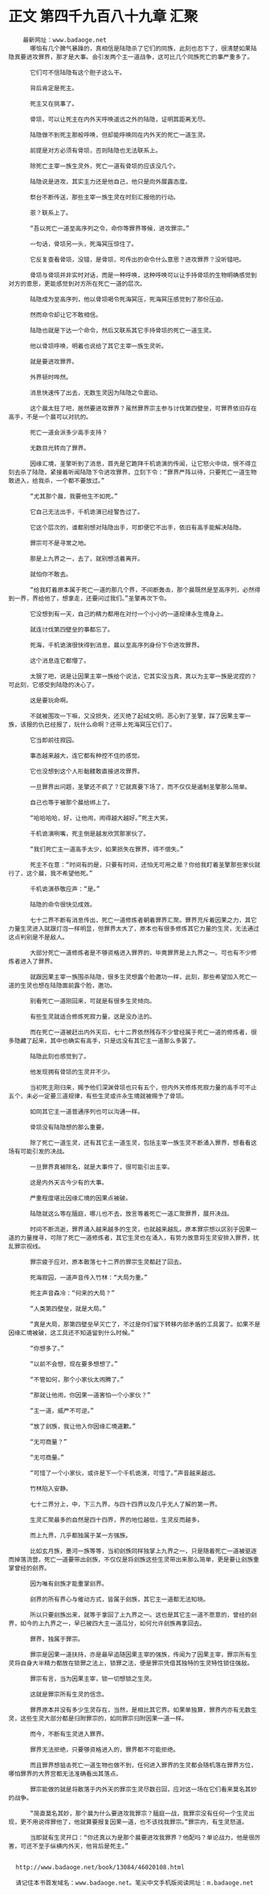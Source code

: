 # 正文 第四千九百八十九章 汇聚
        最新网址：www.badaoge.net
          哪怕有几个脾气暴躁的，真相信是陆隐杀了它们的同族，此刻也忍下了，很清楚如果陆隐真要进攻罪界，那才是大事。会引发两个主一道战争，这可比几个同族死亡的事严重多了。
      
          它们可不信陆隐有这个胆子这么干。
      
          背后肯定是死主。
      
          死主又在挑事了。
      
          骨埙，可以让死主在内外天呼唤遥远之外的陆隐，证明其距离无尽。
      
          陆隐做不到死主那般呼唤，但却能呼唤同在内外天的死亡一道生灵。
      
          前提是对方必须有骨埙，否则陆隐也无法联系上。
      
          除死亡主宰一族生灵外，死亡一道有骨埙的应该没几个。
      
          陆隐说是进攻，其实主力还是他自己，他只是向外展露态度。
      
          祭台不断传送，那些主宰一族生灵在时刻汇报他的行动。
      
          恩？联系上了。
      
          “吾以死亡一道至高序列之令，命你等罪界等候，进攻罪宗。”
      
          一句话，骨埙另一头，死海冥压惊住了。
      
          它反复查看骨埙，没错，是骨埙，可传出的命令什么意思？进攻罪界？没听错吧。
      
          骨埙与骨埙并非实时对话，而是一种呼唤，这种呼唤可以让手持骨埙的生物明确感觉到对方的意思，更能感觉到对方所在死亡一道的层次。
      
          陆隐成为至高序列，他以骨埙喝令死海冥压，死海冥压感觉到了那份压迫。
      
          然而命令却让它不敢相信。
      
          陆隐也就是下达一个命令，然后又联系其它手持骨埙的死亡一道生灵。
      
          他以骨埙呼唤，明着也说给了其它主宰一族生灵听。
      
          就是要进攻罪界。
      
          外界顿时哗然。
      
          消息快速传了出去，无数生灵因为陆隐之令震动。
      
          这个晨太狂了吧，居然要进攻罪界？虽然罪界宗主参与讨伐第四壁垒，可罪界依旧存在高手，不是一个晨可以对抗的。
      
          死亡一道会派多少高手支持？
      
          无数目光转向了罪界。
      
          因缘汇境，圣擎听到了消息，首先是它跪拜千机诡演的传闻，让它怒火中烧，恨不得立刻去杀了陆隐，紧接着听闻陆隐下令进攻罪界，立刻下令：“罪界严阵以待，只要死亡一道生物敢进入，给我杀，一个都不要放过。”
      
          “尤其那个晨，我要他生不如死。”
      
          它自己无法出手，千机诡演已经警告过了。
      
          它这个层次的，谁都别想对陆隐出手，可即便它不出手，依旧有高手能解决陆隐。
      
          罪宗可不是寻常之地。
      
          那是上九界之一，去了，就别想活着离开。
      
          就怕你不敢去。
      
          “给我盯着原本属于死亡一道的那几个界，不间断轰击，那个晨既然是至高序列，必然得到一界，界给他了，想拿走，还要问过我们。”圣擎再次下令。
      
          它没想到有一天，自己的精力都用在对付一个小小的一道规律永生境身上。
      
          就连讨伐第四壁垒的事都忘了。
      
          死海，千机诡演很快得到消息，晨以至高序列身份下令进攻罪界。
      
          这个消息连它都懵了。
      
          太狠了吧，说是让因果主宰一族给个说法，它其实没当真，真以为主宰一族是泥捏的？可此刻，它感受到陆隐的决心了。
      
          这是要玩命啊。
      
          不就被围攻一下嘛，又没损失，还灭绝了起绒文明，恶心到了圣擎，踩了因果主宰一族，该报的仇已经报了，玩什么命啊？还带上死海冥压它们了。
      
          它当即前往寂园。
      
          事态越来越大，连它都有种控不住的感觉。
      
          它也没想到这个人形骷髅敢直接进攻罪界。
      
          一旦罪界出问题，圣擎还不疯了？它就真要下场了，而不仅仅是遏制圣擎那么简单。
      
          自己也等于被那个晨给绑上了。
      
          “哈哈哈哈，好，让他闹，闹得越大越好。”死主大笑。
      
          千机诡演咧嘴，死主倒是越发欣赏那家伙了。
      
          “我们死亡主一道高手太少，如果损失在罪界，得不偿失。”
      
          死主不在意：“时间有的是，只要有时间，还怕无可用之辈？你给我盯着圣擎那些家伙就行了，这个晨，我不希望他死。”
      
          千机诡演恭敬应声：“是。”
      
          陆隐的命令很快见成效。
      
          七十二界不断有消息传出，死亡一道修炼者朝着罪界汇聚。罪界充斥着因果之力，其它力量生灵进入就跟灯泡一样明显，但罪界太大了，原本也有很多修炼其它力量的生灵，无法通过这点判别是不是敌人。
      
          大部分死亡一道修炼者是不够资格进入罪界的，毕竟罪界是上九界之一。可也有不少修炼者进入了罪界。
      
          就跟因果主宰一族围杀陆隐，很多生灵想露个脸邀功一样，此刻，那些希望加入死亡一道的生灵也想在陆隐面前露个脸，邀功。
      
          别看死亡一道刚回来，可就是有很多生灵倾向。
      
          有些生灵就适合修炼死寂力量，这是没办法的。
      
          而在死亡一道被赶出内外天后，七十二界依然残存不少曾经属于死亡一道的修炼者，很多隐藏了起来，其中也确实有高手，只是远没有其它主一道那么多罢了。
      
          陆隐此刻也感觉到了。
      
          他发现拥有骨埙的生灵并不少。
      
          当初死主刚归来，赐予他们深渊骨埙也只有五个，但内外天修炼死寂力量的高手可不止五个，未必一定要三道规律，有些生灵或许永生境就被赐予了骨埙。
      
          如同其它主一道普通序列也可以沟通一样。
      
          骨埙没有陆隐想的那么重要。
      
          除了死亡一道生灵，还有其它主一道生灵，包括主宰一族生灵不断涌入罪界，想看看这场有可能引发的决战。
      
          一旦罪界真被除名，就是大事件了，很可能引出主宰。
      
          这是内外天古今少有的大事。
      
          严重程度堪比因缘汇境的因果点被破。
      
          陆隐就这么等在腼庭，哪儿也不去，放言等着死亡一道汇聚罪界，展开决战。
      
          时间不断流逝，罪界涌入越来越多的生灵，也就越来越乱。原本罪宗想以区别于因果一道的力量搜寻，可除了死亡一道修炼者，其它生灵也在涌入，有势力故意将生灵安排入罪界，扰乱罪宗视线。
      
          罪宗疲于应对，原本散落七十二界的罪宗生灵都赶了回去。
      
          死海寂园，一道声音传入竹林：“大局为重。”
      
          死主声音森冷：“何来的大局？”
      
          “人类第四壁垒，就是大局。”
      
          “真是大局，那第四壁垒早灭亡了，不过是你们留下转移内部矛盾的工具罢了。如果不是因缘汇境被破，这工具还不知道留到什么时候。”
      
          “你想多了。”
      
          “以前不会想，现在要多想想了。”
      
          “不管如何，那个小家伙太闹腾了。”
      
          “那就让他闹，你因果一道害怕一个小家伙？”
      
          “主一道，威严不可逆。”
      
          “放了刽族，我让他入你因缘汇境道歉。”
      
          “无可商量？”
      
          “无可商量。”
      
          “可惜了一个小家伙，或许是下一个千机诡演，可惜了。”声音越来越远。
      
          竹林陷入安静。
      
          七十二界分上，中，下三九界，与四十四界以及几乎无人了解的第一界。
      
          生灵汇聚最多的自然是四十四界，界的地位越低，生灵反而越多。
      
          而上九界，几乎都独属于某一方强族。
      
          比如玄月族，墨河一族等等，当初刽族同样独掌上九界之一，只是随着死亡一道被驱逐而掉落流营，死亡一道要带出刽族，不仅仅是将刽族这些生灵带出来那么简单，更是要让刽族重掌曾经的刽界。
      
          因为唯有刽族才能重掌刽界。
      
          刽界的所有界心与催动方式，皆属于刽族，其它主一道都无法知晓。
      
          所以只要刽族出来，就等于拿回了上九界之一。这也是其它主一道不愿意的，曾经的刽界，如今的上九界之一，早已被四大主一道瓜分，如何允许刽族再拿回去。
      
          罪界，独属于罪宗。
      
          罪宗是因果一道扶持，亦是最早追随因果主宰的强族，传闻为了因果主宰，罪宗所有生灵将自身大半精力都放在锁罪之法上，锁罪之法，便是罪宗凭借其独特的生灵特性锁住强敌。
      
          罪宗有言，当为因果主宰，锁一切想锁之生灵。
      
          这就是罪宗所有生灵的信念。
      
          罪界原本并没有多少生灵存在，当然，是相比其它界。如果单独算，罪界内亦有无数生灵，这些生灵大部分都是归附罪宗的，如同罪宗归附因果一道一样。
      
          而今，不断有生灵进入罪界。
      
          罪界无法拒绝，只要够资格进入的，罪界都不可能拒绝。
      
          而且罪界想狙击死亡一道生物也做不到，任何进入罪界的生灵都会随机落在罪界方位，哪怕罪界的大界宫都无法准确看出其落点。
      
          罪宗能做的就是将散落于内外天的罪宗生灵尽数召回，应对这一场在它们看来莫名其妙的战争。
      
          “简直莫名其妙，那个晨为什么要进攻我罪宗？腼庭一战，我罪宗没有任何一个生灵出现，更不用说得罪他了，他就算要报复因果一道，也不该找我罪宗。”罪宗内，有生灵怒道。
      
          当即就有生灵开口：“你还真以为是那个晨要进攻我罪界？他配吗？单论战力，他是很厉害，可还不至于纵横内外天，他背后是死主。”
      
      
      http://www.badaoge.net/book/13084/46020108.html
      
      请记住本书首发域名：www.badaoge.net。笔尖中文手机版阅读网址：m.badaoge.net